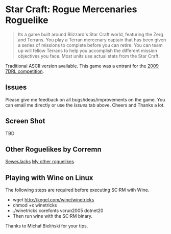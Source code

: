 # Star Craft: Rogue Mercenaries Roguelike #
> Its a game built around Blizzard's Star Craft world, featuring the Zerg and Terrans. You play a Terran mercenary captain that has been given a series of missions to complete before you can retire. You can team up will fellow Terrans to help you accomplish the different mission objectives you face.  Most units use actual stats from the Star Craft.

Traditional ASCII version available.
This game was a entrant for the [2009 7DRL competition](http://roguebasin.roguelikedevelopment.org/index.php?title=7DRL_Contest_2009).

## Issues ##

Please give me feedback on all bugs/ideas/improvements on the game.  You can email me directly or use the _Issues_ tab above.  Cheers and Thanks a lot.

## Screen Shot ##
TBD

## Other Roguelikes by Corremn ##
[SewerJacks](http://sourceforge.net/projects/sewerjacks/)
[My other roguelikes](http://corremn.googlesites.com/)

## Playing with Wine on Linux ##
The following steps are required before executing SC:RM with Wine.

  * wget http://kegel.com/wine/winetricks
  * chmod +x winetricks
  * ./winetricks corefonts vcrun2005 dotnet20
  * Then run wine with the SC:RM binary.

Thanks to Michał Bieliński for your tips.
